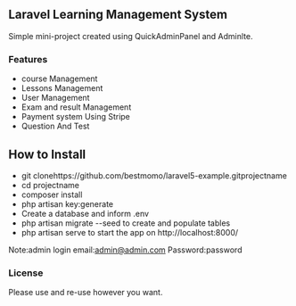 ## Laravel Learning Management System

Simple mini-project created using QuickAdminPanel and Adminlte.


### Features
- course Management
- Lessons Management
- User Management
- Exam and result Management
- Payment system Using Stripe
- Question And Test 



## How to Install

- git clonehttps://github.com/bestmomo/laravel5-example.gitprojectname
- cd projectname
- composer install
- php artisan key:generate
- Create a database and inform .env
- php artisan migrate --seed to create and      populate tables
- php artisan serve to start the app on http://localhost:8000/

Note:admin login email:admin@admin.com Password:password

### License

Please use and re-use however you want.

